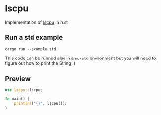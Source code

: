 # lscpu

Implementation of [lscpu](https://www.man7.org/linux/man-pages/man1/lscpu.1.html) in rust

## Run a std example

```
cargo run --example std
```

This code can be runned also in a `no-std` environment but you will need to figure out how to print the String :)

## Preview

```rust
use lscpu::lscpu;

fn main() {
    println!("{}", lscpu());
}
```